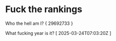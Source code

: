 # Fuck the rankings

Who the hell am I?
{ 29692733 }

What fucking year is it?
[ 2025-03-24T07:03:20Z ]

